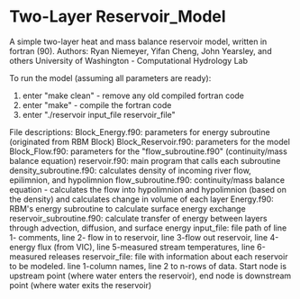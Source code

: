 # Two-Layer Reservoir_Model
A simple two-layer heat and mass balance reservoir model, written in fortran (90). 
Authors: Ryan Niemeyer, Yifan Cheng, John Yearsley, and others
  University of Washington - Computational Hydrology Lab
  
To run the model (assuming all parameters are ready):
  1) enter "make clean" - remove any old compiled fortran code
  2) enter "make" - compile the fortran code
  3) enter "./reservoir input_file reservoir_file"
  
File descriptions:
  Block_Energy.f90: parameters for energy subroutine (originated from RBM Block)
  Block_Reservoir.f90: parameters for the model
  Block_Flow.f90: parameters for the "flow_subroutine.f90" (continuity/mass balance equation)
  reservoir.f90: main program that calls each subroutine
  density_subroutine.f90: calculates density of incoming river flow, epilimnion, and hypolimnion
  flow_subroutine.f90: continuity/mass balance equation - calculates the flow into hypolimnion 
      and hypolimnion (based on the density) and calculates change in volume of each layer
  Energy.f90: RBM's energy subroutine to calculate surface energy exchange
  reservoir_subroutine.f90: calculate transfer of energy between layers through advection, 
      diffusion, and surface energy
  input_file: file path of line 1- comments, line 2- flow in to reservoir, line 3-flow out reservoir, 
      line 4-energy flux (from VIC), line 5-measured stream temperatures, line 6-measured releases
  reservoir_file: file with information about each reservoir to be modeled. line 1-column names,
      line 2 to n-rows of data. Start node is upstream point (where water enters the reservoir), 
      end node is downstream point (where water exits the reservoir)
